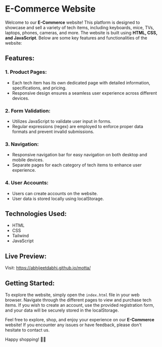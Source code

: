 # **E-Commerce Website**

Welcome to our **E-Commerce** website! This platform is designed to showcase and sell a variety of tech items, including keyboards, mice, TVs, laptops, phones, cameras, and more. The website is built using **HTML, CSS, and JavaScript**. Below are some key features and functionalities of the website:

## **Features:**

### 1. **Product Pages:**

- Each tech item has its own dedicated page with detailed information, specifications, and pricing.
- Responsive design ensures a seamless user experience across different devices.

### 2. **Form Validation:**

- Utilizes JavaScript to validate user input in forms.
- Regular expressions (regex) are employed to enforce proper data formats and prevent invalid submissions.

### 3. **Navigation:**

- Responsive navigation bar for easy navigation on both desktop and mobile devices.
- Separate pages for each category of tech items to enhance user experience.

### 4. **User Accounts:**

- Users can create accounts on the website.
- User data is stored locally using localStorage.

## **Technologies Used:**

- HTML
- CSS
- Tailwind
- JavaScript

## **Live Preview:**

Visit: https://abhijeetdabhi.github.io/motta/

## **Getting Started:**

To explore the website, simply open the `index.html` file in your web browser. Navigate through the different pages to view and purchase tech items. If you wish to create an account, use the provided registration form, and your data will be securely stored in the localStorage.

Feel free to explore, shop, and enjoy your experience on our **E-Commerce** website! If you encounter any issues or have feedback, please don't hesitate to contact us.

Happy shopping! 🛒✨
